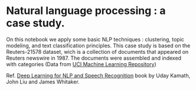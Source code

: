 # Natural language processing : a case study. 
 
On this notebook we apply some basic NLP techniques : clustering, topic modeling, and text classification principles.
This case study is based on the Reuters-21578 dataset, wich is a collection of documents that appeared on Reuters newswire in 1987. The documents were assembled and indexed with categories (Data from [UCI Machine Learning Repository](https://archive.ics.uci.edu/ml/datasets/Reuters-21578+Text+Categorization+Collection))

Ref. [Deep Learning for NLP and Speech Recognition](https://www.springer.com/gp/book/9783030145958) book by Uday Kamath, John Liu  and James Whitaker.


